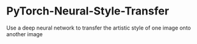 # PyTorch-Neural-Style-Transfer
Use a deep neural network to transfer the artistic style of one image onto another image
